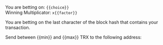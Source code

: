 You are betting on: `{{choice}}`  
Winning Multiplicator: `x{{factor}}`

You are betting on the last character of the block hash that contains your transaction.

Send between {{min}} and {{max}} TRX to the following address: